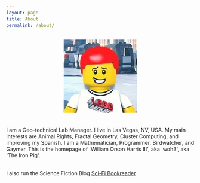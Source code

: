 ```yaml
---
layout: page
title: About
permalink: /about/
---
```

<div style="text-align: center;"><img src="/images/lego-me.jpg" width="196" height="196" alt=""></div><br><br>
I am  a Geo-technical Lab Manager. I live in Las Vegas, NV, USA. My main interests are Animal Rights, Fractal Geometry, Cluster Computing, and improving my Spanish. I am a Mathematician, Programmer, Birdwatcher, and Gaymer. This is the homepage of 'William Orson Harris III', aka 'woh3', aka 'The Iron Pig'. <br><br>

I also run the Science Fiction Blog <a href="https://scifibookreader.wordpress.com/">Sci-Fi Bookreader</a>



